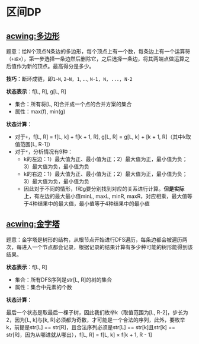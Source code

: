 # 区间DP

## [acwing:多边形](https://www.acwing.com/problem/content/285/)

题意：给N个顶点N条边的多边形，每个顶点上有一个数，每条边上有一个运算符（`+或×`），第一步选择一条边然后删除它，之后选择一条边，将其两端点做运算之后值作为新的顶点。最高得分是多少。

**技巧**：断环成链，即`1~N`, `2~N, 1`, ..., `N-1, N, ..., N-2`

**状态表示**：f[L, R], g[L, R]

- 集合：所有将[L, R]合并成一个点的合并方案的集合
- 属性：max(f), min(g)

**状态计算**：

- 对于`+`，f[L, R] = f[L, k] + f[k + 1, R], g[L, R] = g[L, k] + [k + 1, R]（其中k取值范围[L, R-1]）
- 对于`*`，分析情况有9种：
  - k的左边：1）最大值为正、最小值为正；2）最大值为正，最小值为负；3）最大值为负，最小值为负
  - k的右边：1）最大值为正、最小值为正；2）最大值为正，最小值为负；3）最大值为负，最小值为负
  - 因此对于不同的情形，f和g要分别找到对应的关系进行计算。**但是实际上**，有左边的最大最小值minL, maxL, minR, maxR，对应相乘，最大值等于4种结果中的最大值，最小值等于4种结果中的最小值

## [acwing:金字塔](https://www.acwing.com/problem/content/286/)

题意：金字塔是树形的结构，从根节点开始进行DFS遍历，每条边都会被遍历两次，每进入一个节点都会记录，根据记录的结果计算有多少种可能的树形能得到该结果。

**状态表示**：f[L, R]

- 集合：所有DFS序列是str[L, R]的树的集合
- 属性：集合中元素的个数

**状态计算**：

最后一个状态是取最后一棵子树，因此我们枚举k（取值范围为[L, R-2]，步长为2，因为[L, k]与[k, R]必须都为奇数，才可能是一个合法的序列，此外，要枚举k，前提是str[L] == str[R]，且合法序列必须是str[L] == str[k]且str[k] == str[R]，因为从哪进就从哪出），f[L, R] = f[L, k] × f[k + 1, R - 1]


